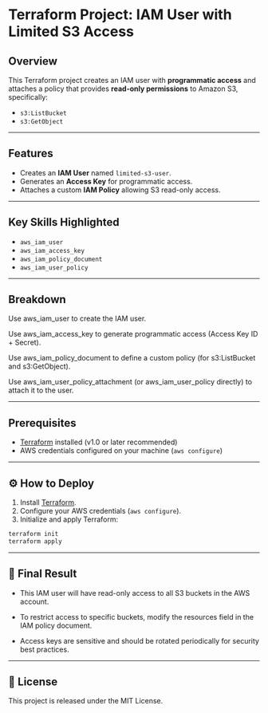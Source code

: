 # Terraform Project: IAM User with Limited S3 Access

## Overview

This Terraform project creates an IAM user with **programmatic access** and attaches a policy that provides **read-only permissions** to Amazon S3, specifically:

- `s3:ListBucket`
- `s3:GetObject`

---

## Features

- Creates an **IAM User** named `limited-s3-user`.
- Generates an **Access Key** for programmatic access.
- Attaches a custom **IAM Policy** allowing S3 read-only access.

---

## Key Skills Highlighted

- `aws_iam_user`
- `aws_iam_access_key`
- `aws_iam_policy_document`
- `aws_iam_user_policy`

---

## Breakdown

Use aws_iam_user to create the IAM user.

Use aws_iam_access_key to generate programmatic access (Access Key ID + Secret).

Use aws_iam_policy_document to define a custom policy (for s3:ListBucket and s3:GetObject).

Use aws_iam_user_policy_attachment (or aws_iam_user_policy directly) to attach it to the user.

---

## Prerequisites

- [Terraform](https://www.terraform.io/downloads) installed (v1.0 or later recommended)
- AWS credentials configured on your machine (`aws configure`)

---

## ⚙️ How to Deploy

1. Install [Terraform](https://learn.hashicorp.com/tutorials/terraform/install-cli).
2. Configure your AWS credentials (`aws configure`).
3. Initialize and apply Terraform:

```bash
terraform init
terraform apply
```

---


## 🚀 Final Result
- This IAM user will have read-only access to all S3 buckets in the AWS account.

- To restrict access to specific buckets, modify the resources field in the IAM policy document.

- Access keys are sensitive and should be rotated periodically for security best practices.


---

## 📄 License

This project is released under the MIT License.
